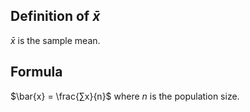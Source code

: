 ## Definition of $\bar{x}$
$\bar{x}$ is the sample mean.

## Formula

$\bar{x} = \frac{∑x}{n}$
where $n$ is the population size.